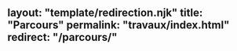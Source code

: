layout: "template/redirection.njk"
title: "Parcours"
permalink: "travaux/index.html"
redirect: "/parcours/"
---
